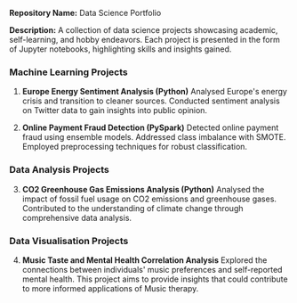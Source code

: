 
**Repository Name:** Data Science Portfolio

**Description:** A collection of data science projects showcasing academic, self-learning, and hobby endeavors. Each project is presented in the form of Jupyter notebooks, highlighting skills and insights gained.

### Machine Learning Projects

1. **Europe Energy Sentiment Analysis (Python)**
   Analysed Europe's energy crisis and transition to cleaner sources. Conducted sentiment analysis on Twitter data to gain insights into public opinion.

2. **Online Payment Fraud Detection (PySpark)**
   Detected online payment fraud using ensemble models. Addressed class imbalance with SMOTE. Employed preprocessing techniques for robust classification.

### Data Analysis Projects

3. **CO2 Greenhouse Gas Emissions Analysis (Python)**
   Analysed the impact of fossil fuel usage on CO2 emissions and greenhouse gases. Contributed to the understanding of climate change through comprehensive data analysis.

### Data Visualisation Projects

4. **Music Taste and Mental Health Correlation Analysis**
   Explored the connections between individuals' music preferences and self-reported mental health. This project aims to provide insights that could contribute to more informed applications of Music therapy.
